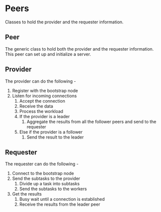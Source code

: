 # Peers
Classes to hold the provider and the requester information.

## Peer
The generic class to hold both the provider and the requester information. This peer can set up and initialize a server.

## Provider
The provider can do the following -
1. Register with the bootstrap node
2. Listen for incoming connections
   1. Accept the connection
   2. Receive the data
   3. Process the workload
   4. If the provider is a leader
      1. Aggregate the results from all the follower peers and send to the requester
   5. Else if the provider is a follower
      1. Send the result to the leader

## Requester
The requester can do the following -
1. Connect to the bootstrap node
2. Send the subtasks to the provider 
   1. Divide up a task into subtasks
   2. Send the subtasks to the workers
3. Get the results
   1. Busy wait until a connection is established
   2. Receive the results from the leader peer





